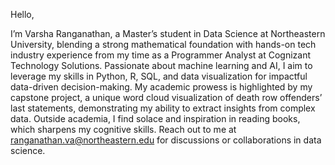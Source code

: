 Hello, 

I’m Varsha Ranganathan, a Master’s student in Data Science at Northeastern University, blending a strong mathematical foundation with hands-on tech industry experience from my time as a Programmer Analyst at Cognizant Technology Solutions. Passionate about machine learning and AI, I aim to leverage my skills in Python, R, SQL, and data visualization for impactful data-driven decision-making. My academic prowess is highlighted by my capstone project, a unique word cloud visualization of death row offenders’ last statements, demonstrating my ability to extract insights from complex data. Outside academia, I find solace and inspiration in reading books, which sharpens my cognitive skills. Reach out to me at ranganathan.va@northeastern.edu for discussions or collaborations in data science.
